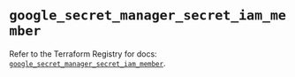 # `google_secret_manager_secret_iam_member`

Refer to the Terraform Registry for docs: [`google_secret_manager_secret_iam_member`](https://registry.terraform.io/providers/hashicorp/google-beta/6.15.0/docs/resources/google_secret_manager_secret_iam_member).
